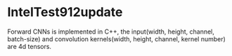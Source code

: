 # IntelTest912update
Forward CNNs is implemented in C++, the input(width, height, channel, batch-size) and convolution kernels(width, height, channel, kernel number) are 4d tensors.
